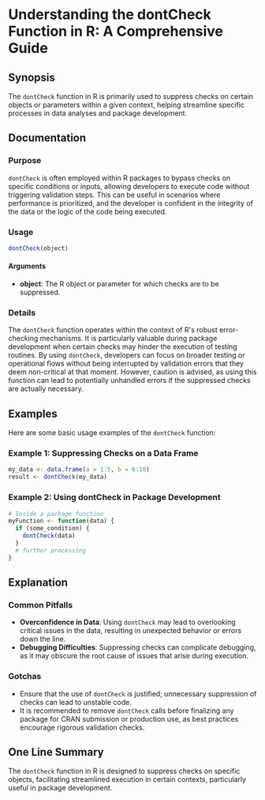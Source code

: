<!--
Meta Description: # Understanding the dontCheck Function in R: A Comprehensive Guide ## Synopsis The `dontCheck` function in R is primarily used to suppress checks on c...
Meta Keywords: dontcheck, checks, function, data, package
-->

# Understanding the dontCheck Function in R: A Comprehensive Guide

## Synopsis
The `dontCheck` function in R is primarily used to suppress checks on certain objects or parameters within a given context, helping streamline specific processes in data analyses and package development.

## Documentation
### Purpose
`dontCheck` is often employed within R packages to bypass checks on specific conditions or inputs, allowing developers to execute code without triggering validation steps. This can be useful in scenarios where performance is prioritized, and the developer is confident in the integrity of the data or the logic of the code being executed.

### Usage
```R
dontCheck(object)
```

#### Arguments
- **object**: The R object or parameter for which checks are to be suppressed.

### Details
The `dontCheck` function operates within the context of R's robust error-checking mechanisms. It is particularly valuable during package development when certain checks may hinder the execution of testing routines. By using `dontCheck`, developers can focus on broader testing or operational flows without being interrupted by validation errors that they deem non-critical at that moment. However, caution is advised, as using this function can lead to potentially unhandled errors if the suppressed checks are actually necessary.

## Examples
Here are some basic usage examples of the `dontCheck` function:

### Example 1: Suppressing Checks on a Data Frame
```R
my_data <- data.frame(a = 1:5, b = 6:10)
result <- dontCheck(my_data)
```

### Example 2: Using dontCheck in Package Development
```R
# Inside a package function
myFunction <- function(data) {
  if (some_condition) {
    dontCheck(data)
  }
  # further processing
}
```

## Explanation
### Common Pitfalls
- **Overconfidence in Data**: Using `dontCheck` may lead to overlooking critical issues in the data, resulting in unexpected behavior or errors down the line.
- **Debugging Difficulties**: Suppressing checks can complicate debugging, as it may obscure the root cause of issues that arise during execution.

### Gotchas
- Ensure that the use of `dontCheck` is justified; unnecessary suppression of checks can lead to unstable code.
- It is recommended to remove `dontCheck` calls before finalizing any package for CRAN submission or production use, as best practices encourage rigorous validation checks.

## One Line Summary
The `dontCheck` function in R is designed to suppress checks on specific objects, facilitating streamlined execution in certain contexts, particularly useful in package development.